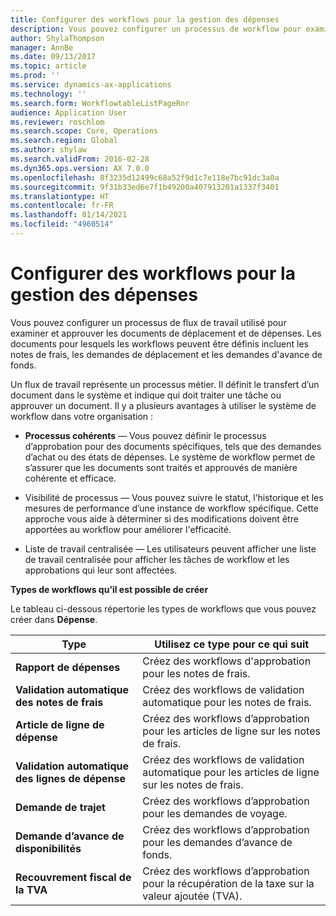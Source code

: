 ```yaml
---
title: Configurer des workflows pour la gestion des dépenses
description: Vous pouvez configurer un processus de workflow pour examiner et approuver les documents de voyage et de dépenses.
author: ShylaThompson
manager: AnnBe
ms.date: 09/13/2017
ms.topic: article
ms.prod: ''
ms.service: dynamics-ax-applications
ms.technology: ''
ms.search.form: WorkflowtableListPageRnr
audience: Application User
ms.reviewer: roschlom
ms.search.scope: Core, Operations
ms.search.region: Global
ms.author: shylaw
ms.search.validFrom: 2016-02-28
ms.dyn365.ops.version: AX 7.0.0
ms.openlocfilehash: 8f3235d12499c68a52f9d1c7e118e7bc91dc3a0a
ms.sourcegitcommit: 9f31b33ed6e7f1b49200a407913201a1337f3401
ms.translationtype: HT
ms.contentlocale: fr-FR
ms.lasthandoff: 01/14/2021
ms.locfileid: "4960514"
---
```

# <a name="set-up-expense-management-workflows"></a>Configurer des workflows pour la gestion des dépenses

Vous pouvez configurer un processus de flux de travail utilisé pour examiner et approuver les documents de déplacement et de dépenses. Les documents pour lesquels les workflows peuvent être définis incluent les notes de frais, les demandes de déplacement et les demandes d'avance de fonds.

Un flux de travail représente un processus métier. Il définit le transfert d’un document dans le système et indique qui doit traiter une tâche ou approuver un document. Il y a plusieurs avantages à utiliser le système de workflow dans votre organisation :

-   **Processus cohérents** — Vous pouvez définir le processus d’approbation pour des documents spécifiques, tels que des demandes d’achat ou des états de dépenses. Le système de workflow permet de s’assurer que les documents sont traités et approuvés de manière cohérente et efficace.

-   Visibilité de processus — Vous pouvez suivre le statut, l’historique et les mesures de performance d’une instance de workflow spécifique. Cette approche vous aide à déterminer si des modifications doivent être apportées au workflow pour améliorer l'efficacité.

-   Liste de travail centralisée — Les utilisateurs peuvent afficher une liste de travail centralisée pour afficher les tâches de workflow et les approbations qui leur sont affectées. 

**Types de workflows qu’il est possible de créer**

Le tableau ci-dessous répertorie les types de workflows que vous pouvez créer dans **Dépense**.


|              <strong>Type</strong>              |                   <strong>Utilisez ce type pour ce qui suit</strong>                   |
|-------------------------------------------------|-----------------------------------------------------------------------|
|         <strong>Rapport de dépenses</strong>         |            Créez des workflows d'approbation pour les notes de frais.             |
|  <strong>Validation automatique des notes de frais</strong>   |        Créez des workflows de validation automatique pour les notes de frais.        |
|       <strong>Article de ligne de dépense</strong>        |     Créez des workflows d’approbation pour les articles de ligne sur les notes de frais.      |
| <strong>Validation automatique des lignes de dépense</strong> | Créez des workflows de validation automatique pour les articles de ligne sur les notes de frais. |
|       <strong>Demande de trajet</strong>       |          Créez des workflows d’approbation pour les demandes de voyage.           |
|      <strong>Demande d’avance de disponibilités</strong>      |         Créez des workflows d’approbation pour les demandes d’avance de fonds.          |
|        <strong>Recouvrement fiscal de la TVA</strong>        | Créez des workflows d’approbation pour la récupération de la taxe sur la valeur ajoutée (TVA).  |

